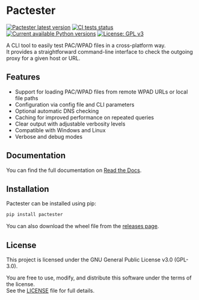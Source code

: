 # Pactester

[![Pactester latest version](https://img.shields.io/pypi/v/pactester.svg)](https://pypi.org/project/pactester/)
[![CI tests status](https://github.com/jvicg/pactester/actions/workflows/test.yml/badge.svg)](https://github.com/jvicg/pactester/actions/workflows/tests.yml)
[![Current available Python versions](https://img.shields.io/pypi/pyversions/pactester.svg)](https://pypi.org/project/pactester/)
[![License: GPL v3](https://img.shields.io/badge/License-GPLv3-blue.svg)](https://www.gnu.org/licenses/gpl-3.0)

A CLI tool to easily test PAC/WPAD files in a cross-platform way.  
It provides a straightforward command-line interface to check the outgoing proxy for a given host or URL.

## Features

- Support for loading PAC/WPAD files from remote WPAD URLs or local file paths
- Configuration via config file and CLI parameters
- Optional automatic DNS checking  
- Caching for improved performance on repeated queries  
- Clear output with adjustable verbosity levels  
- Compatible with Windows and Linux  
- Verbose and debug modes

## Documentation

You can find the full documentation on [Read the Docs](https://pactester-docs.readthedocs.io).

## Installation

Pactester can be installed using pip:

```bash
pip install pactester
```

You can also download the wheel file from the [releases page](https://github.com/jvicg/pactester/releases/tag/v1.0.0).

## License

This project is licensed under the GNU General Public License v3.0 (GPL-3.0).

You are free to use, modify, and distribute this software under the terms of the license.  
See the [LICENSE](LICENSE) file for full details.
